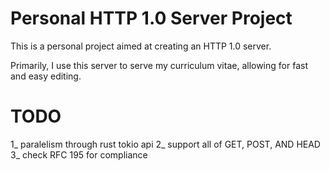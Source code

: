 # Personal HTTP 1.0 Server Project

This is a personal project aimed at creating an HTTP 1.0 server. 

Primarily, I use this server to serve my curriculum vitae, allowing for fast and easy editing.


# TODO

1_ paralelism through rust tokio api
2_ support all of GET, POST, AND HEAD
3_ check RFC 195 for compliance